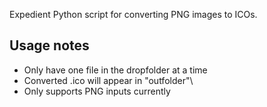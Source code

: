 Expedient Python script for converting PNG images to ICOs.

## Usage notes
- Only have one file in the dropfolder at a time
- Converted .ico will appear in "outfolder"\
- Only supports PNG inputs currently
